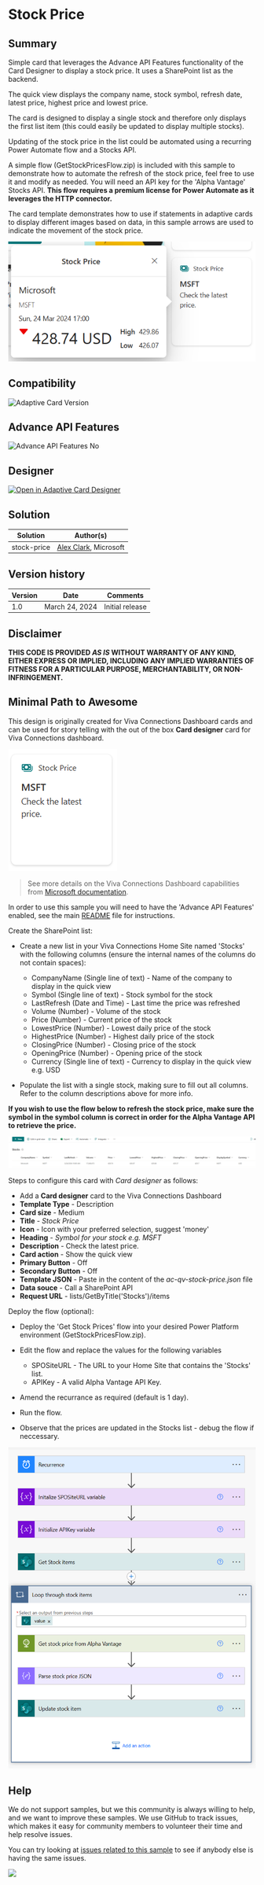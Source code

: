 # Stock Price

## Summary

Simple card that leverages the Advance API Features functionality of the Card Designer to display a stock price. It uses a SharePoint list as the backend.

The quick view displays the company name, stock symbol, refresh date, latest price, highest price and lowest price.

The card is designed to display a single stock and therefore only displays the first list item (this could easily be updated to display multiple stocks).

Updating of the stock price in the list could be automated using a recurring Power Automate flow and a Stocks API.

A simple flow (GetStockPricesFlow.zip) is included with this sample to demonstrate how to automate the refresh of the stock price, feel free to use it and modify as needed. You will need an API key for the 'Alpha Vantage' Stocks API. **This flow requires a premium license for Power Automate as it leverages the HTTP connector.**

The card template demonstrates how to use if statements in adaptive cards to display different images based on data, in this sample arrows are used to indicate the movement of the stock price.

![picture of the extension in action](assets/card.png)

## Compatibility

![Adaptive Card Version](https://img.shields.io/badge/Adaptive%20Card%20Version-1.3-green.svg)

## Advance API Features

![Advance API Features No](https://img.shields.io/badge/Advance_API_Features-Yes-green)

## Designer

<p>
    <a href="https://adaptivecards.io/designer/index.html?card=https%3A%2F%2Fraw.githubusercontent.com%2Fpnp%2FAdaptiveCards-Templates%2Fmain%2Fsamples%2Fstock-price%2Fac-quickview-stock-price.json">
        <img src="https://raw.githubusercontent.com/pnp/AdaptiveCards-Templates/main/assets/btn-open-in-designer.png" alt="Open in Adaptive Card Designer" />
    </a>
</p>

## Solution

Solution|Author(s)
--------|---------
stock-price | [Alex Clark](https://github.com/alexc-msft), Microsoft

## Version history

Version|Date|Comments
-------|----|--------
1.0|March 24, 2024|Initial release


## Disclaimer
**THIS CODE IS PROVIDED *AS IS* WITHOUT WARRANTY OF ANY KIND, EITHER EXPRESS OR IMPLIED, INCLUDING ANY IMPLIED WARRANTIES OF FITNESS FOR A PARTICULAR PURPOSE, MERCHANTABILITY, OR NON-INFRINGEMENT.**

## Minimal Path to Awesome

This design is originally created for Viva Connections Dashboard cards and can be used for story telling with the out of the box **Card designer** card for Viva Connections dashboard.

![picture of the dashboard card](assets/dashboard-card.png)

> See more details on the Viva Connections Dashboard capabilities from [Microsoft documentation](https://docs.microsoft.com/en-us/viva/connections/create-dashboard).

In order to use this sample you will need to have the 'Advance API Features' enabled, see the main [README](.\README) file for instructions. 

Create the SharePoint list:

- Create a new list in your Viva Connections Home Site named 'Stocks' with the following columns (ensure the internal names of the columns do not contain spaces):

    - CompanyName (Single line of text) - Name of the company to display in the quick view
    - Symbol (Single line of text) - Stock symbol for the stock
    - LastRefresh (Date and Time) - Last time the price was refreshed
    - Volume (Number) - Volume of the stock
    - Price (Number) - Current price of the stock
    - LowestPrice (Number) - Lowest daily price of the stock
    - HighestPrice (Number) - Highest daily price of the stock
    - ClosingPrice (Number) - Closing price of the stock
    - OpeningPrice (Number) - Opening price of the stock
    - Currency (Single line of text) - Currency to display in the quick view e.g. USD

- Populate the list with a single stock, making sure to fill out all columns. Refer to the column descriptions above for more info. 

**If you wish to use the flow below to refresh the stock price, make sure the symbol in the symbol column is correct in order for the Alpha Vantage API to retrieve the price.**

![picture of the SharePoint list](assets/list.png)

Steps to configure this card with *Card designer* as follows:

- Add a **Card designer** card to the Viva Connections Dashboard
- **Template Type** - Description
- **Card size** - Medium
- **Title** - *Stock Price*
- **Icon** - Icon with your preferred selection, suggest 'money'
- **Heading** - *Symbol for your stock e.g. MSFT*
- **Description** - Check the latest price.
- **Card action** - Show the quick view
- **Primary Button** - Off
- **Secondary Button** - Off
- **Template JSON** - Paste in the content of the *ac-qv-stock-price.json* file
- **Data souce** - Call a SharePoint API
- **Request URL** - lists/GetByTitle('Stocks')/items

Deploy the flow (optional):

- Deploy the 'Get Stock Prices' flow into your desired Power Platform environment (GetStockPricesFlow.zip).
- Edit the flow and replace the values for the following variables

    - SPOSiteURL - The URL to your Home Site that contains the 'Stocks' list.
    - APIKey - A valid Alpha Vantage API Key.

- Amend the recurrance as required (default is 1 day).
- Run the flow.
- Observe that the prices are updated in the Stocks list - debug the flow if neccessary. 

![picture of the flow](assets/flow.png)

## Help

We do not support samples, but we this community is always willing to help, and we want to improve these samples. We use GitHub to track issues, which makes it easy for  community members to volunteer their time and help resolve issues.

You can try looking at [issues related to this sample](https://github.com/pnp/AdaptiveCards-Templates/issues) to see if anybody else is having the same issues.

<img src="https://pnptelemetry.azurewebsites.net/adaptivecards-templates/samples/stock-price" />